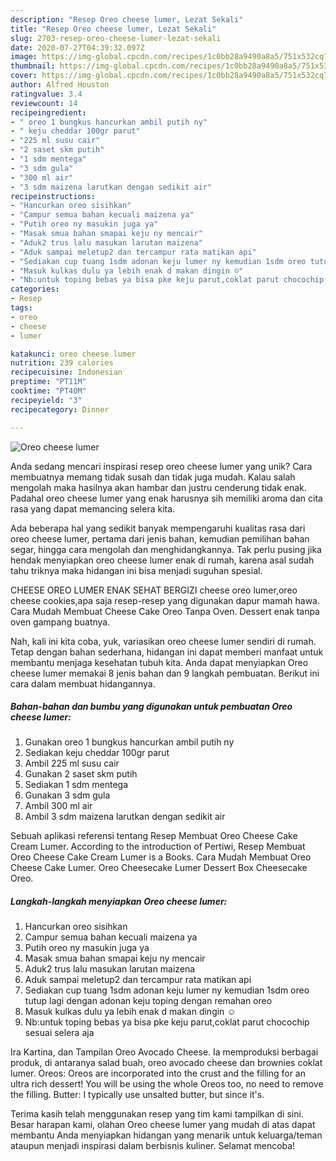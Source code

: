 ```yaml
---
description: "Resep Oreo cheese lumer, Lezat Sekali"
title: "Resep Oreo cheese lumer, Lezat Sekali"
slug: 2703-resep-oreo-cheese-lumer-lezat-sekali
date: 2020-07-27T04:39:32.097Z
image: https://img-global.cpcdn.com/recipes/1c0bb28a9490a8a5/751x532cq70/oreo-cheese-lumer-foto-resep-utama.jpg
thumbnail: https://img-global.cpcdn.com/recipes/1c0bb28a9490a8a5/751x532cq70/oreo-cheese-lumer-foto-resep-utama.jpg
cover: https://img-global.cpcdn.com/recipes/1c0bb28a9490a8a5/751x532cq70/oreo-cheese-lumer-foto-resep-utama.jpg
author: Alfred Houston
ratingvalue: 3.4
reviewcount: 14
recipeingredient:
- " oreo 1 bungkus hancurkan ambil putih ny"
- " keju cheddar 100gr parut"
- "225 ml susu cair"
- "2 saset skm putih"
- "1 sdm mentega"
- "3 sdm gula"
- "300 ml air"
- "3 sdm maizena larutkan dengan sedikit air"
recipeinstructions:
- "Hancurkan oreo sisihkan"
- "Campur semua bahan kecuali maizena ya"
- "Putih oreo ny masukin juga ya"
- "Masak smua bahan smapai keju ny mencair"
- "Aduk2 trus lalu masukan larutan maizena"
- "Aduk sampai meletup2 dan tercampur rata matikan api"
- "Sediakan cup tuang 1sdm adonan keju lumer ny kemudian 1sdm oreo tutup lagi dengan adonan keju toping dengan remahan oreo"
- "Masuk kulkas dulu ya lebih enak d makan dingin ☺️"
- "Nb:untuk toping bebas ya bisa pke keju parut,coklat parut chocochip sesuai selera aja"
categories:
- Resep
tags:
- oreo
- cheese
- lumer

katakunci: oreo cheese lumer 
nutrition: 239 calories
recipecuisine: Indonesian
preptime: "PT11M"
cooktime: "PT40M"
recipeyield: "3"
recipecategory: Dinner

---
```



![Oreo cheese lumer](https://img-global.cpcdn.com/recipes/1c0bb28a9490a8a5/751x532cq70/oreo-cheese-lumer-foto-resep-utama.jpg)

Anda sedang mencari inspirasi resep oreo cheese lumer yang unik? Cara membuatnya memang tidak susah dan tidak juga mudah. Kalau salah mengolah maka hasilnya akan hambar dan justru cenderung tidak enak. Padahal oreo cheese lumer yang enak harusnya sih memiliki aroma dan cita rasa yang dapat memancing selera kita.

Ada beberapa hal yang sedikit banyak mempengaruhi kualitas rasa dari oreo cheese lumer, pertama dari jenis bahan, kemudian pemilihan bahan segar, hingga cara mengolah dan menghidangkannya. Tak perlu pusing jika hendak menyiapkan oreo cheese lumer enak di rumah, karena asal sudah tahu triknya maka hidangan ini bisa menjadi suguhan spesial.

CHEESE OREO LUMER ENAK SEHAT BERGIZI cheese oreo lumer,oreo cheese cookies,apa saja resep-resep yang digunakan dapur mamah hawa. Cara Mudah Membuat Cheese Cake Oreo Tanpa Oven. Dessert enak tanpa oven gampang buatnya.


Nah, kali ini kita coba, yuk, variasikan oreo cheese lumer sendiri di rumah. Tetap dengan bahan sederhana, hidangan ini dapat memberi manfaat untuk membantu menjaga kesehatan tubuh kita. Anda dapat menyiapkan Oreo cheese lumer memakai 8 jenis bahan dan 9 langkah pembuatan. Berikut ini cara dalam membuat hidangannya.

<!--inarticleads1-->

##### Bahan-bahan dan bumbu yang digunakan untuk pembuatan Oreo cheese lumer:

1. Gunakan  oreo 1 bungkus hancurkan ambil putih ny
1. Sediakan  keju cheddar 100gr parut
1. Ambil 225 ml susu cair
1. Gunakan 2 saset skm putih
1. Sediakan 1 sdm mentega
1. Gunakan 3 sdm gula
1. Ambil 300 ml air
1. Ambil 3 sdm maizena larutkan dengan sedikit air


Sebuah aplikasi referensi tentang Resep Membuat Oreo Cheese Cake Cream Lumer. According to the introduction of Pertiwi, Resep Membuat Oreo Cheese Cake Cream Lumer is a Books. Cara Mudah Membuat Oreo Cheese Cake Lumer. Oreo Cheesecake Lumer Dessert Box Cheesecake Oreo. 

<!--inarticleads2-->

##### Langkah-langkah menyiapkan Oreo cheese lumer:

1. Hancurkan oreo sisihkan
1. Campur semua bahan kecuali maizena ya
1. Putih oreo ny masukin juga ya
1. Masak smua bahan smapai keju ny mencair
1. Aduk2 trus lalu masukan larutan maizena
1. Aduk sampai meletup2 dan tercampur rata matikan api
1. Sediakan cup tuang 1sdm adonan keju lumer ny kemudian 1sdm oreo tutup lagi dengan adonan keju toping dengan remahan oreo
1. Masuk kulkas dulu ya lebih enak d makan dingin ☺️
1. Nb:untuk toping bebas ya bisa pke keju parut,coklat parut chocochip sesuai selera aja


Ira Kartina, dan Tampilan Oreo Avocado Cheese. Ia memproduksi berbagai produk, di antaranya salad buah, oreo avocado cheese dan brownies coklat lumer. Oreos: Oreos are incorporated into the crust and the filling for an ultra rich dessert! You will be using the whole Oreos too, no need to remove the filling. Butter: I typically use unsalted butter, but since it&#39;s. 

Terima kasih telah menggunakan resep yang tim kami tampilkan di sini. Besar harapan kami, olahan Oreo cheese lumer yang mudah di atas dapat membantu Anda menyiapkan hidangan yang menarik untuk keluarga/teman ataupun menjadi inspirasi dalam berbisnis kuliner. Selamat mencoba!
